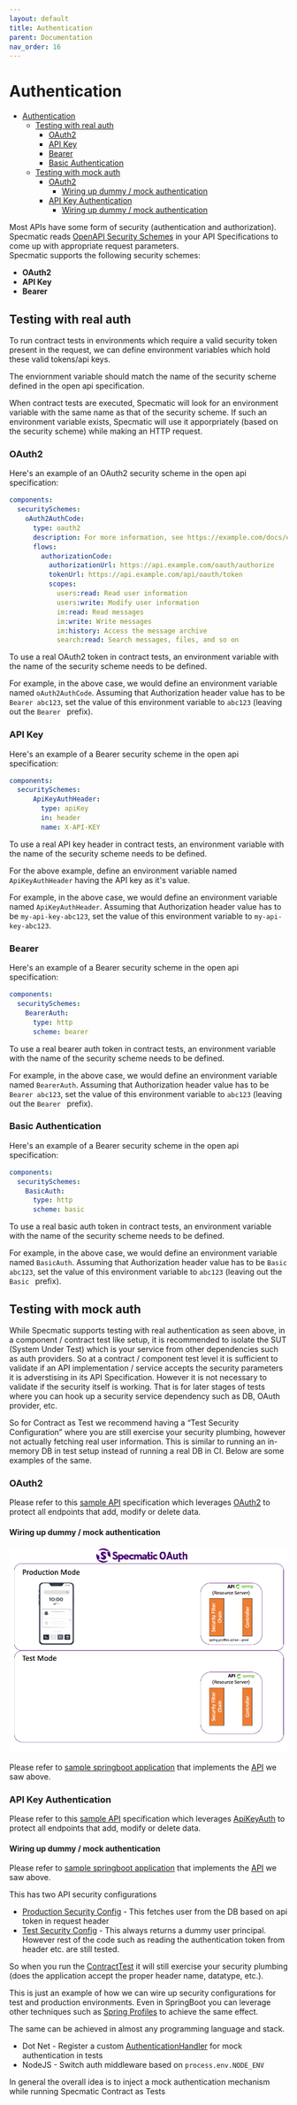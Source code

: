 ```yaml
---
layout: default
title: Authentication
parent: Documentation
nav_order: 16
---
```

Authentication
==============

- [Authentication](#authentication)
  - [Testing with real auth](#testing-with-real-auth)
    - [OAuth2](#oauth2)
    - [API Key](#api-key)
    - [Bearer](#bearer)
    - [Basic Authentication](#basic-authentication)
  - [Testing with mock auth](#testing-with-mock-auth)
    - [OAuth2](#oauth2-1)
      - [Wiring up dummy / mock authentication](#wiring-up-dummy--mock-authentication)
    - [API Key Authentication](#api-key-authentication)
      - [Wiring up dummy / mock authentication](#wiring-up-dummy--mock-authentication-1)

Most APIs have some form of security (authentication and authorization). Specmatic reads [OpenAPI Security Schemes](https://spec.openapis.org/oas/v3.0.1#security-scheme-object) in your API Specifications to come up with appropriate request parameters.  
Specmatic supports the following security schemes:
- **OAuth2**
- **API Key**
- **Bearer**

## Testing with real auth
To run contract tests in environments which require a valid security token present in the request, we can define environment variables which hold these valid tokens/api keys.  

The enviornment variable should match the name of the security scheme defined in the open api specification.  

When contract tests are executed, Specmatic will look for an environment variable with the same name as that of the security scheme. If such an environment variable exists, Specmatic will use it apporpriately (based on the security scheme) while making an HTTP request.

### OAuth2
Here's an example of an OAuth2 security scheme in the open api specification:

```yaml
components:
  securitySchemes:
    oAuth2AuthCode:
      type: oauth2
      description: For more information, see https://example.com/docs/oauth
      flows:
        authorizationCode:
          authorizationUrl: https://api.example.com/oauth/authorize
          tokenUrl: https://api.example.com/api/oauth/token
          scopes:
            users:read: Read user information
            users:write: Modify user information
            im:read: Read messages
            im:write: Write messages
            im:history: Access the message archive
            search:read: Search messages, files, and so on
```

To use a real OAuth2 token in contract tests, an environment variable with the name of the security scheme needs to be defined.

For example, in the above case, we would define an environment variable named `oAuth2AuthCode`. Assuming that Authorization header value has to be `Bearer abc123`, set the value of this environment variable to `abc123` (leaving out the `Bearer ` prefix).

### API Key
Here's an example of a Bearer security scheme in the open api specification:

```yaml
components:
  securitySchemes:
      ApiKeyAuthHeader:
        type: apiKey
        in: header
        name: X-API-KEY
```

To use a real API key header in contract tests, an environment variable with the name of the security scheme needs to be defined.

For the above example, define an environment variable named `ApiKeyAuthHeader` having the API key as it's value.

For example, in the above case, we would define an environment variable named `ApiKeyAuthHeader`. Assuming that Authorization header value has to be `my-api-key-abc123`, set the value of this environment variable to `my-api-key-abc123`.

### Bearer
Here's an example of a Bearer security scheme in the open api specification:

```yaml
components:
  securitySchemes:
    BearerAuth:
      type: http
      scheme: bearer
```

To use a real bearer auth token in contract tests, an environment variable with the name of the security scheme needs to be defined.

For example, in the above case, we would define an environment variable named `BearerAuth`. Assuming that Authorization header value has to be `Bearer abc123`, set the value of this environment variable to `abc123` (leaving out the `Bearer ` prefix).

### Basic Authentication

Here's an example of a Bearer security scheme in the open api specification:

```yaml
components:
  securitySchemes:
    BasicAuth:
      type: http
      scheme: basic
```

To use a real basic auth token in contract tests, an environment variable with the name of the security scheme needs to be defined.

For example, in the above case, we would define an environment variable named `BasicAuth`. Assuming that Authorization header value has to be `Basic abc123`, set the value of this environment variable to `abc123` (leaving out the `Basic ` prefix).


## Testing with mock auth

While Specmatic supports testing with real authentication as seen above, in a component / contract test like setup, it is recommended to isolate the SUT (System Under Test) which is your service from other dependencies such as auth providers. So at a contract / component test level it is sufficient to validate if an API implementation / service accepts the security parameters it is adverstising in its API Specification. However it is not necessary to validate if the security itself is working. That is for later stages of tests where you can hook up a security service dependency such as DB, OAuth provider, etc.  

So for Contract as Test we recommend having a “Test Security Configuration” where you are still exercise your security plumbing, however not actually fetching real user information. This is similar to running an in-memory DB in test setup instead of running a real DB in CI. Below are some examples of the same.

### OAuth2

Please refer to this [sample API](https://github.com/znsio/specmatic-order-contracts/blob/main/io/specmatic/examples/store/openapi/api_order_with_oauth_v3.yaml) specification which leverages [OAuth2](https://spec.openapis.org/oas/v3.0.1#implicit-oauth2-sample) to protect all endpoints that add, modify or delete data.

#### Wiring up dummy / mock authentication

![Specmatic Sample Application to demonstrate OpenAPI OAuth2 security scheme support](/images/SpecmaticOAuth.gif)

Please refer to [sample springboot application](https://github.com/znsio/specmatic-order-api-java-with-oauth) that implements the [API](https://github.com/znsio/specmatic-order-contracts/blob/main/io/specmatic/examples/store/openapi/api_order_with_oauth_v3.yaml) we saw above.

### API Key Authentication

Please refer to this [sample API](https://github.com/znsio/specmatic-order-contracts/blob/main/io/specmatic/examples/store/openapi/api_order_v3.yaml) specification which leverages [ApiKeyAuth](https://spec.openapis.org/oas/v3.0.1#api-key-sample) to protect all endpoints that add, modify or delete data.

#### Wiring up dummy / mock authentication

Please refer to [sample springboot application](https://github.com/znsio/specmatic-order-api) that implements the [API](https://github.com/znsio/specmatic-order-contracts/blob/main/io/specmatic/examples/store/openapi/api_order_v3.yaml) we saw above.

This has two API security configurations
* [Production Security Config](https://github.com/znsio/specmatic-order-api/blob/main/src/main/java/com/store/config/SecurityConfig.kt) - This fetches user from the DB based on api token in request header
* [Test Security Config](https://github.com/znsio/specmatic-order-api/blob/main/src/test/java/com/store/config/TestSecurityConfig.kt) - This always returns a dummy user principal. However rest of the code such as reading the authentication token from header etc. are still tested.

So when you run the [ContractTest](https://github.com/znsio/specmatic-order-api/blob/main/src/test/java/com/store/ContractTest.java) it will still exercise your security plumbing (does the application accept the proper header name, datatype, etc.).

This is just an example of how we can wire up security configurations for test and production environments. Even in SpringBoot you can leverage other techniques such as [Spring Profiles](https://docs.spring.io/spring-boot/docs/1.2.0.M1/reference/html/boot-features-profiles.html) to achieve the same effect.

The same can be achieved in almost any programming language and stack.
* Dot Net - Register a custom [AuthenticationHandler](https://learn.microsoft.com/en-us/dotnet/api/microsoft.aspnetcore.authentication.authenticationhandler-1?view=aspnetcore-7.0) for mock authentication in tests
* NodeJS - Switch auth middleware based on ```process.env.NODE_ENV```

In general the overall idea is to inject a mock authentication mechanism while running Specmatic Contract as Tests